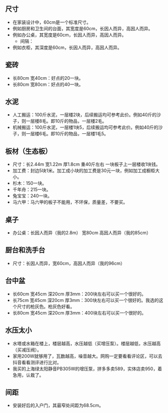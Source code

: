 ## 尺寸
* 在家装设计中，60cm是一个标准尺寸。
* 例如厨房和卫生间的台面，其宽度是60cm，长因人而异，高因人而异。
* 例如办公桌，其宽度是60cm，长因人而异，高因人而异。
  - 间隔：
* 例如衣柜，其深度是60cm，长因人而异，高因人而异。

## 瓷砖
* 长80cm 宽40cm：好点的20一块。
* 长80cm 宽80cm：好点的40一块。

## 水泥
* 人工搬运：100斤水泥，一层楼2块，后续搬运均可参考此价。例如40斤的沙子，则一层楼8毛。即10斤的物品，一层楼2毛。
* 机械搬运：100斤水泥，一层楼1块5，后续搬运均可参考此价。例如40斤的沙子，则一层楼6毛。即10斤的物品，一层楼1毛5。

## 板材（生态板）
* 尺寸：长2.44m 宽1.22m 厚1.8cm 重40斤左右 一块板子上一层楼收1块钱。
* 加工费：封边5块1米。加工成小块的加工费是30元一块，例如加工成橱柜大小。
* 杉木：150一块。
* 千年舟：215一块。
* 兔宝宝：240一块。
* 马六甲：马六甲的板子不能用，不环保，质量差，不要买。

## 桌子
* 办公桌：长因人而异（我的2.8m） 宽80cm 高因人而异（我的85cm）

## 厨台和洗手台
* 尺寸：长因人而异，宽60cm，高因人而异（我的96cm）

## 台中盆
* 长60cm 宽45cm 深20cm 厚3mm：200块左右可以买一个很好的。
* 长75cm 宽45cm 深20cm 厚3mm：300块左右可以买一个很好的。我选的这个尺寸的枪灰色。枪灰色好看。
* 长80cm 宽45cm 深20cm 厚3mm：400块左右可以买一个很好的。

## 水压太小
* 水塔或水箱在楼上，楼层越高，水压越低（买增压泵）。楼层越低，水压越高（买减压阀）。
* 家用200W就够用了，瓦数越高，噪音越大。网购一定要看看评论区，可以去抖音看看测评进行比对。
* 我买的上海绿太阳静音PB305W的增压泵，拼多多卖589，实体店卖950，着急用，认栽了。

## 间距
* 安装好后的入户门，其最窄处间距为68.5cm。

